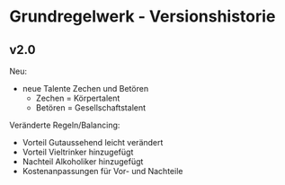 # Grundregelwerk - Versionshistorie

## v2.0
Neu:
- neue Talente Zechen und Betören
  - Zechen = Körpertalent
  - Betören = Gesellschaftstalent

Veränderte Regeln/Balancing:
- Vorteil Gutaussehend leicht verändert
- Vorteil Vieltrinker hinzugefügt
- Nachteil Alkoholiker hinzugefügt
- Kostenanpassungen für Vor- und Nachteile
